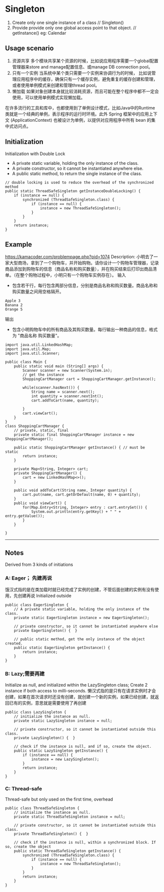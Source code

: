 # Singleton
1. Create only one single instance of a class // Singleton()
2. Provide provide only one global access point to that object. // getInstance()
eg: Calendar

## Usage scenario
1. 资源共享
多个模块共享某个资源的时候，比如说应用程序需要一个global配置管理器来store and manage配置信息、或manage DB connection pool。
2. 只有一个实例
当系统中某个类只需要一个实例来协调行为的时候， 比如说管理应用程序中的缓存，确保只有一个缓存实例，避免重复的缓存创建和管理，或者使用单例模式来创建和管理thread pool。
3. 懒加载
如果对象创建本身就比较消耗资源，而且可能在整个程序中都不一定会使用，可以使用单例模式实现懒加载。

在许多流行的工具和库中，也都使用到了单例设计模式，比如Java中的Runtime类就是一个经典的单例，表示程序的运行时环境。此外 Spring 框架中的应用上下文 (ApplicationContext) 也被设计为单例，以提供对应用程序中所有 bean 的集中式访问点。

## Initialization
Initialization with Double Lock
- A private static variable, holding the only instance of the class.
- A private constructor, so it cannot be instantiated anywhere else.
- A public static method, to return the single instance of the class.
```
// double locking is used to reduce the overhead of the synchronized method
public static ThreadSafeSingleton getInstanceDoubleLocking() {
	if (instance == null) {
		synchronized (ThreadSafeSingleton.class) {
			if (instance == null) {
				instance = new ThreadSafeSingleton();
			}
		}
	}
	return instance;
}
```
## Example
https://kamacoder.com/problempage.php?pid=1074
Description: 小明去了一家大型商场，拿到了一个购物车，并开始购物。请你设计一个购物车管理器，记录商品添加到购物车的信息（商品名称和购买数量），并在购买结束后打印出商品清单。（在整个购物过程中，小明只有一个购物车实例存在）。
输入
- 包含若干行，每行包含两部分信息，分别是商品名称和购买数量。商品名称和购买数量之间用空格隔开。
```
Apple 3
Banana 2
Orange 5
```
输出
- 包含小明购物车中的所有商品及其购买数量。每行输出一种商品的信息，格式为 "商品名称 购买数量"。
```
import java.util.LinkedHashMap;
import java.util.Map;
import java.util.Scanner;

public class Main {
    public static void main (String[] args) {
        Scanner scanner = new Scanner(System.in);
        // get the instance 
        ShoppingCartManager cart = ShoppingCartManager.getInstance();
        
        while(scanner.hasNext()) {
            String name = scanner.next();
            int quantity = scanner.nextInt();
            cart.addToCart(name, quantity);
            
        }
        cart.viewCart();
    }
}
class ShoppingCartManager {
    // private, static, final
    private static final ShoppingCartManager instance = new ShoppingCartManager();
    
    public static ShoppingCartManager getInstance() { // must be static
        return instance;
    }
    
    private Map<String, Integer> cart;
    private ShoppingCartManager() {
        cart = new LinkedHashMap<>(); 
    }
    
    public void addToCart(String name, Integer quantity) {
        cart.put(name, cart.getOrDefault(name, 0) + quantity);
    }
    public void viewCart() {
        for(Map.Entry<String, Integer> entry : cart.entrySet()) {
            System.out.println(entry.getKey() + " " + entry.getValue());
        }
    }
    
}
```


----
## Notes
Derived from 3 kinds of initiations
### A: Eager； 先建再说
饿汉式指的是在类加载时就已经完成了实例的创建，不管后面创建的实例有没有使用，先创建再说
Initialized outside 
```
public class EagerSingleton {
    // A private static variable, holding the only instance of the class.
    private static EagerSingleton instance = new EagerSingleton();

    // private constructor, so it cannot be instantiated anywhere else
	private EagerSingleton() {  }

	// public static method, get the only instance of the object created.
	public static EagerSingleton getInstance() {
		return instance;
	}
}
```
### B: Lazy;需要再建
Initialize as null, and initialized within the LazySingleton class; Create 2 instance if both access to milli-seconds. 
懒汉式指的是只有在请求实例时才会创建，如果在首次请求时还没有创建，就创建一个新的实例，如果已经创建，就返回已有的实例，意思就是需要使用了再创建
```
public class LazySingleton {
	// initialize the instance as null.
	private static LazySingleton instance = null;

	// private constructor, so it cannot be instantiated outside this class.
	private LazySingleton() {  }

	// check if the instance is null, and if so, create the object.
	public static LazySingleton getInstance() {
		if (instance == null) {
			instance = new LazySingleton();
		}
		return instance;
	}
}
```
### C: Thread-safe
Thread-safe but only used on the first time, overhead
```
public class ThreadSafeSingleton {
	// initialize the instance as null.
	private static ThreadSafeSingleton instance = null;

	// private constructor, so it cannot be instantiated outside this class.
	private ThreadSafeSingleton() {  }

	// check if the instance is null, within a synchronized block. If so, create the object
	public static ThreadSafeSingleton getInstance() {
		synchronized (ThreadSafeSingleton.class) {
			if (instance == null) {
				instance = new ThreadSafeSingleton();
			}
		}
		return instance;
	}
}
```